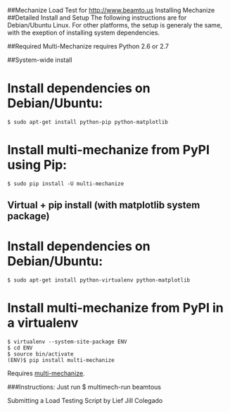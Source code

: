 ##Mechanize Load Test for http://www.beamto.us
Installing Mechanize
##Detailed Install and Setup
The following instructions are for Debian/Ubuntu Linux. For other platforms, the setup is generaly the same, with the exeption of installing system dependencies.

##Required
Multi-Mechanize requires Python 2.6 or 2.7

##System-wide install
# Install dependencies on Debian/Ubuntu:
	
	$ sudo apt-get install python-pip python-matplotlib

# Install multi-mechanize from PyPI using Pip:
	
	$ sudo pip install -U multi-mechanize

## Virtual + pip install (with matplotlib system package)

# Install dependencies on Debian/Ubuntu:
	
	$ sudo apt-get install python-virtualenv python-matplotlib

# Install multi-mechanize from PyPI in a virtualenv

	$ virtualenv --system-site-package ENV
	$ cd ENV
	$ source bin/activate
	(ENV)$ pip install multi-mechanize



Requires [multi-mechanize](https://github.com/cgoldberg/multi-mechanize).

###Instructions:
	Just run 
		$ multimech-run beamtous

Submitting a Load Testing Script by Lief Jill Colegado
